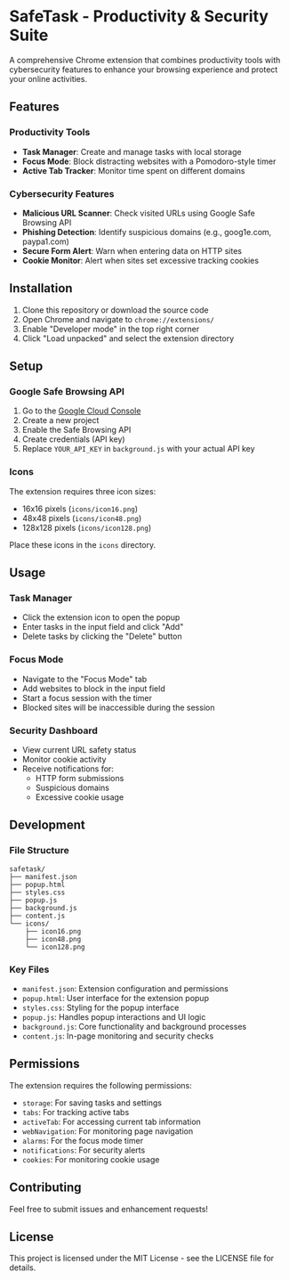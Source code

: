 # SafeTask - Productivity & Security Suite

A comprehensive Chrome extension that combines productivity tools with cybersecurity features to enhance your browsing experience and protect your online activities.

## Features

### Productivity Tools
- **Task Manager**: Create and manage tasks with local storage
- **Focus Mode**: Block distracting websites with a Pomodoro-style timer
- **Active Tab Tracker**: Monitor time spent on different domains

### Cybersecurity Features
- **Malicious URL Scanner**: Check visited URLs using Google Safe Browsing API
- **Phishing Detection**: Identify suspicious domains (e.g., goog1e.com, paypa1.com)
- **Secure Form Alert**: Warn when entering data on HTTP sites
- **Cookie Monitor**: Alert when sites set excessive tracking cookies

## Installation

1. Clone this repository or download the source code
2. Open Chrome and navigate to `chrome://extensions/`
3. Enable "Developer mode" in the top right corner
4. Click "Load unpacked" and select the extension directory

## Setup

### Google Safe Browsing API
1. Go to the [Google Cloud Console](https://console.cloud.google.com/)
2. Create a new project
3. Enable the Safe Browsing API
4. Create credentials (API key)
5. Replace `YOUR_API_KEY` in `background.js` with your actual API key

### Icons
The extension requires three icon sizes:
- 16x16 pixels (`icons/icon16.png`)
- 48x48 pixels (`icons/icon48.png`)
- 128x128 pixels (`icons/icon128.png`)

Place these icons in the `icons` directory.

## Usage

### Task Manager
- Click the extension icon to open the popup
- Enter tasks in the input field and click "Add"
- Delete tasks by clicking the "Delete" button

### Focus Mode
- Navigate to the "Focus Mode" tab
- Add websites to block in the input field
- Start a focus session with the timer
- Blocked sites will be inaccessible during the session

### Security Dashboard
- View current URL safety status
- Monitor cookie activity
- Receive notifications for:
  - HTTP form submissions
  - Suspicious domains
  - Excessive cookie usage

## Development

### File Structure
```
safetask/
├── manifest.json
├── popup.html
├── styles.css
├── popup.js
├── background.js
├── content.js
└── icons/
    ├── icon16.png
    ├── icon48.png
    └── icon128.png
```

### Key Files
- `manifest.json`: Extension configuration and permissions
- `popup.html`: User interface for the extension popup
- `styles.css`: Styling for the popup interface
- `popup.js`: Handles popup interactions and UI logic
- `background.js`: Core functionality and background processes
- `content.js`: In-page monitoring and security checks

## Permissions
The extension requires the following permissions:
- `storage`: For saving tasks and settings
- `tabs`: For tracking active tabs
- `activeTab`: For accessing current tab information
- `webNavigation`: For monitoring page navigation
- `alarms`: For the focus mode timer
- `notifications`: For security alerts
- `cookies`: For monitoring cookie usage

## Contributing
Feel free to submit issues and enhancement requests!

## License
This project is licensed under the MIT License - see the LICENSE file for details. 